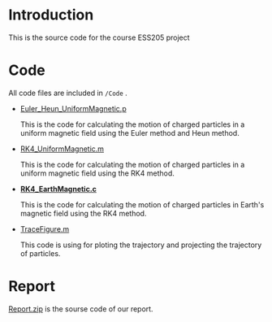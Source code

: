# Introduction
This is the source code for the course ESS205 project 
# Code
All code files are included in `/Code` .
- [Euler_Heun_UniformMagnetic.p](Code/Euler_Heun_UniformMagnetic.p)
  
  This is the code for calculating the motion of charged particles in a uniform magnetic field using the Euler method and Heun method.

- [RK4_UniformMagnetic.m](Code/RK4_UniformMagnetic.m)
  
  This is the code for calculating the motion of charged particles in a uniform magnetic field using the RK4 method.

- [**RK4_EarthMagnetic.c**](Code/RK4_EarthMagnetic.c)
  
  This is the code for calculating the motion of charged particles in Earth's magnetic field using the RK4 method.

- [TraceFigure.m](Code/TraceFigure.m)

  This code is using for ploting the trajectory and projecting the trajectory of particles.
  
# Report
[Report.zip](Report.zip) is the sourse code of our report.
